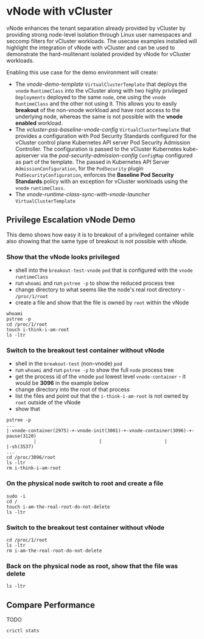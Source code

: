 # vNode with vCluster

vNode enhances the tenant separation already provided by vCluster by providing strong node-level isolation through Linux user namespaces and seccomp filters for vCluster workloads. The usecase examples installed will highlight the integration of vNode with vCluster and can be used to demonstrate the hard-mulitenant isolated provided by vNode for vCluster workloads.

Enabling this use case for the demo environment will create:

- The *vnode-demo-template* `VirtualClusterTemplate` that deploys the `vnode` `RuntimeClass` into the vCluster along with two highly privileged `Deployments` deployed to the same `node`, one using the `vnode` `RuntimeClass` and the other not using it. This allows you to easily **breakout** of the non-vnode workload and have root access to the underlying node, whereas the same is not possible with the **vnode enabled** workload.
- The *vcluster-pss-baseline-vnode-config* `VirtualClusterTemplate` that provides a configuration with Pod Security Standards configured for the vCluster control plane Kubernetes API server Pod Security Admission Controller. The configuration is passed to the vCluster Kubernetes kube-apiserver via the *pod-security-admission-config* `ConfigMap` configured as part of the template. The passed in Kubernetes API Server `AdmissionConfiguration`, for the `PodSecurity` plugin `PodSecurityConfiguration`, enforces the **Baseline Pod Security Standards** policy with an exception for vCluster workloads using the `vnode` `runtimeClass`.
- The *vnode-runtime-class-sync-with-vnode-launcher* `VirtualClusterTemplate` 

## Privilege Escalation vNode Demo

This demo shows how easy it is to breakout of a privileged container while also showing that the same type of breakout is not possible with vNode.

### Show that the vNode looks privileged

- shell into the `breakout-test-vnode` `pod` that is configured with the `vnode` `runtimeClass`
- run `whoami` and run `pstree -p` to show the reduced process tree
- change directory to what seems like the node's real root directory - `/proc/1/root`
- create a file and show that the file is owned by `root` within the vNode

```
whoami
pstree -p
cd /proc/1/root 
touch i-think-i-am-root
ls -ltr
```

### Switch to the breakout test container without vNode

- shell in the  `breakout-test` (non-vnode) `pod` 
- run `whoami` and run `pstree -p` to show the full `node` process tree
- get the process id of the vnode `pod` lowest level `vnode-container` - it would be **3096** in the example below
- change directory into the root of that process
- list the files and point out that the `i-think-i-am-root` is not owned by `root` outside of the vNode
- show that 

 ```
pstree -p
...
|-vnode-container(2975)-+-vnode-init(3001)-+-vnode-container(3096)-+-pause(3120)
           |                       |                       |                  |-sh(3537)
...
cd /proc/3096/root
ls -ltr
rm i-think-i-am-root
```

### On the physical node switch to root and create a file

```
sudo -i
cd /
touch i-am-the-real-root-do-not-delete
ls -ltr
```

### Switch to the breakout test container without vNode

```
cd /proc/1/root
ls -ltr
rm i-am-the-real-root-do-not-delete
```

### Back on the physical node as root, show that the file was delete

```
ls -ltr
```

## Compare Performance

TODO

```
crictl stats

```